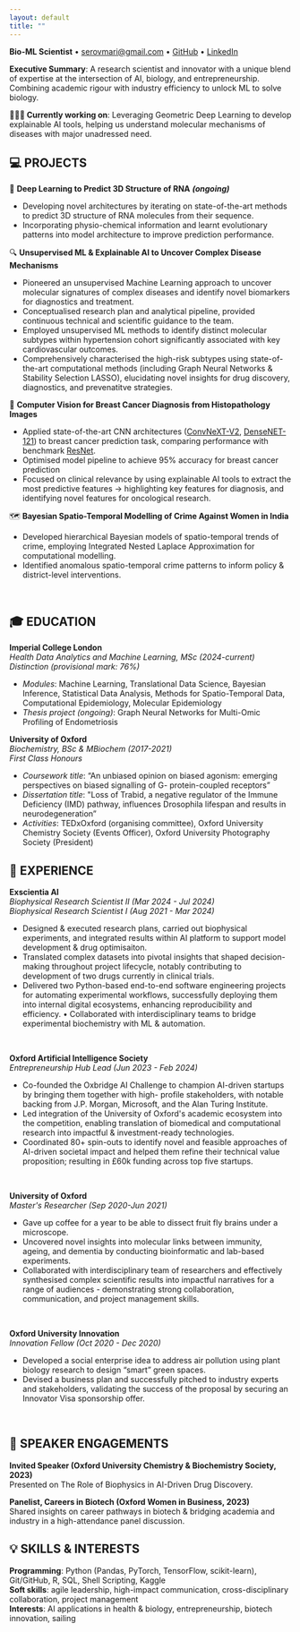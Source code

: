 ```yaml
---
layout: default
title: ""
---
```


**Bio-ML Scientist** • [serovmari@gmail.com](mailto:serovmari@gmail.com) • [GitHub](https://github.com/mariaserov) • [LinkedIn](https://www.linkedin.com/in/maria-serova/)


**Executive Summary**: A research scientist and innovator with a unique blend of expertise at the intersection of AI, biology, and entrepreneurship. Combining academic rigour with industry efficiency to unlock ML to solve biology.


**👩🏻‍💻 Currently working on**: Leveraging Geometric Deep Learning to develop explainable AI tools, helping us understand molecular mechanisms of diseases with major unadressed need.

## 💻 PROJECTS <br>

🧬 **Deep Learning to Predict 3D Structure of RNA** **_(ongoing)_** <br>
- Developing novel architectures by iterating on state-of-the-art methods to predict 3D structure of RNA molecules from their sequence.
- Incorporating physio-chemical information and learnt evolutionary patterns into model architecture to improve prediction performance.


🔍 **Unsupervised ML & Explainable AI to Uncover Complex Disease Mechanisms** <br>
- Pioneered an unsupervised Machine Learning approach to uncover molecular signatures of complex diseases and identify novel biomarkers for diagnostics and treatment. 
- Conceptualised research plan and analytical pipeline, provided continuous technical and scientific guidance to the team.
- Employed unsupervised ML methods to identify distinct molecular subtypes within hypertension cohort significantly associated with key cardiovascular outcomes. 
- Comprehensively characterised the high-risk subtypes using state-of-the-art computational methods (including Graph Neural Networks & Stability Selection LASSO), elucidating novel insights for drug discovery, diagnostics, and prevenatitve strategies.


🤖 **Computer Vision for Breast Cancer Diagnosis from Histopathology Images** <br> 
- Applied state-of-the-art CNN architectures ([ConvNeXT-V2](https://arxiv.org/abs/2301.00808), [DenseNET-121](https://arxiv.org/abs/1608.06993)) to breast cancer prediction task,  comparing performance with benchmark [ResNet](https://arxiv.org/abs/1512.03385).
- Optimised model pipeline to achieve 95% accuracy for breast cancer prediction
- Focused on clinical relevance by using explainable AI tools to extract the most predictive features → highlighting key features for diagnosis, and identifying novel features for oncological research. 


🗺️ **Bayesian Spatio-Temporal Modelling of Crime Against Women in India** <br>
- Developed hierarchical Bayesian models of spatio-temporal trends of crime, employing Integrated Nested Laplace Approximation for computational modelling. 
- Identified anomalous spatio-temporal crime patterns to inform policy & district-level interventions.
<br>

## 🎓 EDUCATION

**Imperial College London** <br>
_Health Data Analytics and Machine Learning, MSc (2024-current)_ <br>
_Distinction (provisional mark: 76%)_ <br>
- _Modules_: Machine Learning, Translational Data Science, Bayesian Inference, Statistical Data Analysis, Methods for Spatio-Temporal Data, Computational Epidemiology, Molecular Epidemiology
- _Thesis project (ongoing)_: Graph Neural Networks for Multi-Omic Profiling of Endometriosis

**University of Oxford** <br>
_Biochemistry, BSc & MBiochem (2017-2021)_ <br>
_First Class Honours_ <br>
- _Coursework title_: “An unbiased opinion on biased agonism: emerging perspectives on biased signalling of G-
protein-coupled receptors”
- _Dissertation title_: "Loss of Trabid, a negative regulator of the Immune Deficiency (IMD) pathway, influences Drosophila lifespan and results in neurodegeneration”
- _Activities_: TEDxOxford (organising committee), Oxford University Chemistry Society (Events Officer),
Oxford University Photography Society (President)

## 💼 EXPERIENCE
**Exscientia AI** <br>
_Biophysical Research Scientist II (Mar 2024 - Jul 2024)_ <br>
_Biophysical Research Scientist I (Aug 2021 - Mar 2024)_ <br>
- Designed & executed research plans, carried out biophysical experiments, and integrated results within AI platform to support model development & drug optimisaiton.
- Translated complex datasets into pivotal insights that shaped decision-making throughout project lifecycle, notably contributing to development of two drugs currently in clinical trials.
- Delivered two Python-based end-to-end software engineering projects for automating experimental workflows, successfully deploying them into internal digital ecosystems, enhancing reproducibility and efficiency.
• Collaborated with interdisciplinary teams to bridge experimental biochemistry with ML & automation.
 <br>

**Oxford Artificial Intelligence Society** <br>
_Entrepreneurship Hub Lead (Jun 2023 - Feb 2024)_ <br>
- Co-founded the Oxbridge AI Challenge to champion AI-driven startups by bringing them together with high- profile stakeholders, with notable backing from J.P. Morgan, Microsoft, and the Alan Turing Institute.
- Led integration of the University of Oxford's academic ecosystem into the competition, enabling translation of biomedical and computational research into impactful & investment-ready technologies.
- Coordinated 80+ spin-outs to identify novel and feasible approaches of AI-driven societal impact and helped them refine their technical value proposition; resulting in £60k funding across top five startups.
<br>

**University of Oxford** <br>
_Master's Researcher (Sep 2020-Jun 2021)_ <br>
- Gave up coffee for a year to be able to dissect fruit fly brains under a microscope. 
- Uncovered novel insights into molecular links between immunity, ageing, and dementia by conducting bioinformatic and lab-based experiments.
- Collaborated with interdisciplinary team of researchers and effectively synthesised complex scientific results into impactful narratives for a range of audiences - demonstrating strong collaboration, communication, and project management skills.

<br>

**Oxford University Innovation** <br>
_Innovation Fellow (Oct 2020 - Dec 2020)_ <br>
- Developed a social enterprise idea to address air pollution using plant biology research to design “smart” green spaces.
- Devised a business plan and successfully pitched to industry experts and stakeholders, validating the success
of the proposal by securing an Innovator Visa sponsorship offer.
<br>

## 🎤 SPEAKER ENGAGEMENTS
**Invited Speaker (Oxford University Chemistry & Biochemistry Society, 2023)** <br>
Presented on The Role of Biophysics in AI-Driven Drug Discovery.
<br>

**Panelist, Careers in Biotech (Oxford Women in Business, 2023)** <br>
Shared insights on career pathways in biotech & bridging academia and industry in a high-attendance panel discussion.

## 💡 SKILLS & INTERESTS
**Programming**:  Python (Pandas, PyTorch, TensorFlow, scikit-learn), Git/GitHub, R, SQL, Shell Scripting, Kaggle <br>
**Soft skills**: agile leadership, high-impact communication, cross-disciplinary collaboration, project management <br>
**Interests**: AI applications in health & biology, entrepreneurship, biotech innovation, sailing